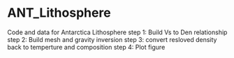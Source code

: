 # ANT_Lithosphere
Code and data for Antarctica Lithosphere
step 1: Build Vs to Den relationship
step 2: Build mesh and gravity inversion
step 3: convert resloved density back to temperture and composition
step 4: Plot figure

